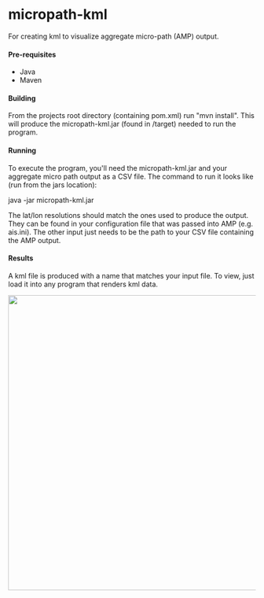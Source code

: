micropath-kml
=============

For creating kml to visualize aggregate micro-path (AMP) output.

#### Pre-requisites

* Java
* Maven

#### Building

From the projects root directory (containing pom.xml) run "mvn install".  This will produce the micropath-kml.jar (found in /target) needed to run the program.

#### Running

To execute the program, you'll need the micropath-kml.jar and your aggregate micro path output as a CSV file.  The command to run it looks like (run from the jars location):

java -jar micropath-kml.jar <latitude resolution> <longitude resolution> <micro path csv file>

The lat/lon resolutions should match the ones used to produce the output.  They can be found in your configuration file that was passed into AMP (e.g. ais.ini).  The other input just needs to be the path to your CSV file containing the AMP output.

#### Results

A kml file is produced with a name that matches your input file. To view, just load it into any program that renders kml data. 

<img src="https://raw.github.com/Sotera/micropath-kml/master/img/china-1.png" align="center" width="600"/>
